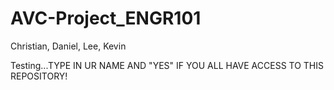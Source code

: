 # AVC-Project_ENGR101
Christian, Daniel, Lee, Kevin

Testing...TYPE IN UR NAME AND "YES" IF YOU ALL HAVE ACCESS TO THIS REPOSITORY!

